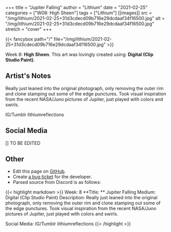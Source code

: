 +++
title =       "Jupiter Falling"
author =      "Lithium"
date =        "2021-02-25"
categories =  ["W08: High Sheen"]
tags =        ["Lithium"]
[[images]]
                      src = "/img/lithium/2021-02-25+31d3cdecd09b716e29dcdaaf34f16500.jpg"
                      alt = "/img/lithium/2021-02-25+31d3cdecd09b716e29dcdaaf34f16500.jpg"
                      stretch = "cover"
+++


{{< fancybox path="/" file="/img/lithium/2021-02-25+31d3cdecd09b716e29dcdaaf34f16500.jpg" >}}


Week 8: **High Sheen**. This art was lovingly created using: **Digital (Clip Studio Paint)**.

## Artist's Notes

Really just leaned into the original photograph, only removing the outer rim and clone stamping out some of the edge punctures. Took visual inspiration from the recent NASA/Juno pictures of Jupiter, just played with colors and swirls.

IG/Tumblr lithiumreflections

## Social Media

[] TO BE EDITED

## Other

- Edit this page on [GitHub](https://github.com/teaminkling/web-refresh/edit/main/blog/content/blog/lithium-week-8-bf02.md).
- Create [a bug ticket](https://github.com/teaminkling/web-refresh/issues/new?assignees=&labels=bug&template=problem-report.md&title=) for the developer.
- Parsed source from Discord is as follows:

{{< highlight markdown >}}
Week: 8
**Title:  ** Jupiter Falling
Medium: Digital (Clip Studio Paint)
Description: Really just leaned into the original photograph, only removing the outer rim and clone stamping out some of the edge punctures. Took visual inspiration from the recent NASA/Juno pictures of Jupiter, just played with colors and swirls.

Social Media: IG/Tumblr lithiumreflections
{{< /highlight >}}